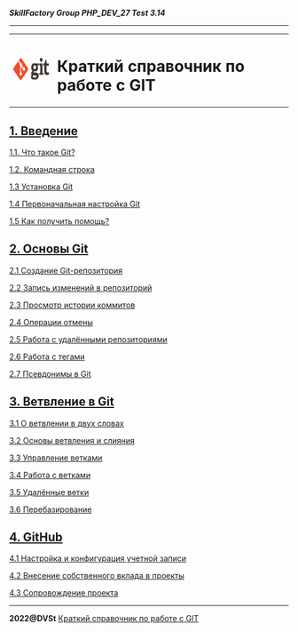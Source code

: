 ***SkillFactory Group PHP_DEV_27 Test 3.14***

***

<table>
  <tr>
    <td>
    <img src="img/git_logo.png" height="40">
    </td>
    <td>
        <h1>Краткий справочник по работе с GIT</h1>
    </td>
  </tr> 
</table>


## [1. Введение](about.md)

[1.1. Что такое Git?](about_wath.md)

[1.2. Командная строка](about.md)

[1.3 Установка Git](about_inst.md)

[1.4 Первоначальная настройка Git](about_cfg.md)

[1.5 Как получить помощь?](about.md)

## [2. Основы Git](base.md)

[2.1 Создание Git-репозитория](base_create.md)

[2.2 Запись изменений в репозиторий](base_push.md)

[2.3 Просмотр истории коммитов](base_view_commit.md)

[2.4 Операции отмены](base.cancel.md)

[2.5 Работа с удалёнными репозиториями](base_remote.md)

[2.6 Работа с тегами](base_tag.md)

[2.7 Псевдонимы в Git](base_alias.md)

## [3. Ветвление в Git](branch.md)

[3.1 О ветвлении в двух словах](branch_about.md)

[3.2 Основы ветвления и слияния](branch_base.md)

[3.3 Управление ветками](branch_set.md)

[3.4 Работа с ветками](branch_work.md)

[3.5 Удалённые ветки](branch_remote.md)

[3.6 Перебазирование](branch_rebase.md)

## [4. GitHub](github.md)

[4.1 Настройка и конфигурация учетной записи](github_cfg.md)

[4.2 Внесение собственного вклада в проекты](github_cowork.md)

[4.3 Сопровождение проекта](github_s.md)


***

**2022@DVSt** [Краткий справочник по работе с GIT](README.md)